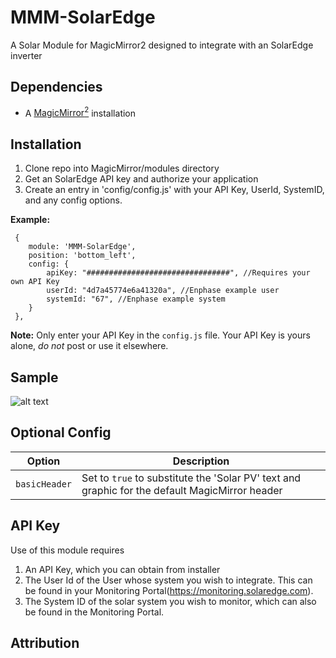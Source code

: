 # MMM-SolarEdge
A Solar Module for MagicMirror2 designed to integrate with an SolarEdge inverter 

## Dependencies
  * A [MagicMirror<sup>2</sup>](https://github.com/MichMich/MagicMirror) installation

## Installation
  1. Clone repo into MagicMirror/modules directory
  2. Get an SolarEdge API key and authorize your application 
  3. Create an entry in 'config/config.js' with your API Key, UserId, SystemID, and any config options.

 **Example:**
```
 {
    module: 'MMM-SolarEdge',
	position: 'bottom_left',
	config: {
		apiKey: "################################", //Requires your own API Key
		userId: "4d7a45774e6a41320a", //Enphase example user
		systemId: "67", //Enphase example system
	}
 },
```
**Note:** Only enter your API Key in the `config.js` file. Your API Key is yours alone, _do not_ post or use it elsewhere.

## Sample
![alt text](https://github.com/spikerm/MMM-SolarEdge-Moni/blob/master/AppSample.PNG "Example")

## Optional Config
| **Option** | **Description** |
| --- | --- |
| `basicHeader` | Set to `true` to substitute the 'Solar PV' text and graphic for the default MagicMirror header |

## API Key
Use of this module requires
  1. An API Key, which you can obtain from installer 
  2. The User Id of the User whose system you wish to integrate. This can be found in your Monitoring Portal(https://monitoring.solaredge.com).
  3. The System ID of the solar system you wish to monitor, which can also be found in the Monitoring Portal.

## Attribution

